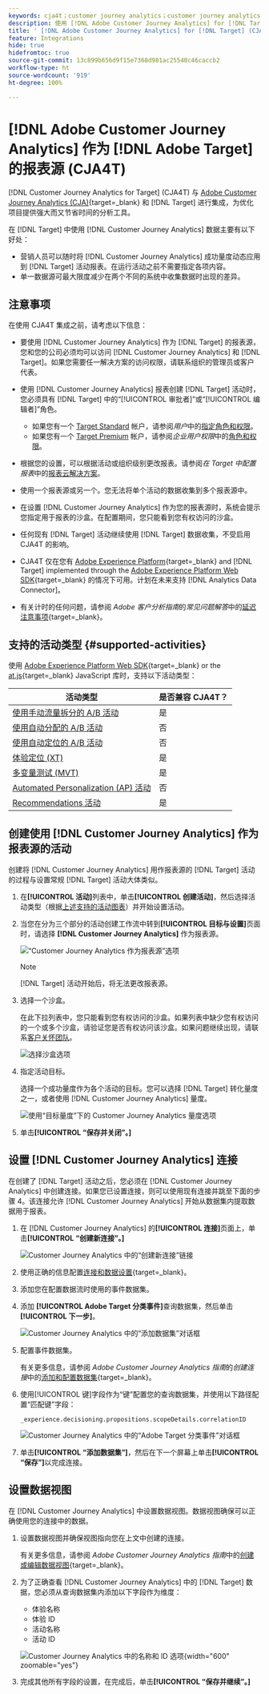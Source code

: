 ```yaml
---
keywords: cja4t；customer journey analytics；customer journey analytics for target；customer journey analytics 报表源；customer journey analytics 作为 target 的报表源
description: 使用 [!DNL Adobe Customer Journey Analytics] for [!DNL Target] (A4T) 根据 [!DNL Customer Journey Analytics] 转化量度和受众区段创建活动，并使用 [!DNL Customer Journey Analytics] 报表检查结果。
title: ' [!DNL Adobe Customer Journey Analytics] for [!DNL Target] (CJA4T) 是什么？'
feature: Integrations
hide: true
hidefromtoc: true
source-git-commit: 13c899b656d9f15e7368d981ac25540c46caccb2
workflow-type: ht
source-wordcount: '919'
ht-degree: 100%

---
```


# [!DNL Adobe Customer Journey Analytics] 作为 [!DNL Adobe Target] 的报表源 (CJA4T)

[!DNL Customer Journey Analytics for Target] (CJA4T) 与 [Adobe Customer Journey Analytics (CJA)](https://experienceleague.adobe.com/docs/customer-journey-analytics.html){target=_blank} 和 [!DNL Target] 进行集成，为优化项目提供强大而又节省时间的分析工具。

在 [!DNL Target] 中使用 [!DNL Customer Journey Analytics] 数据主要有以下好处：

* 营销人员可以随时将 [!DNL Customer Journey Analytics] 成功量度动态应用到 [!DNL Target] 活动报表。在运行活动之前不需要指定各项内容。
* 单一数据源可最大限度减少在两个不同的系统中收集数据时出现的差异。

## 注意事项

在使用 CJA4T 集成之前，请考虑以下信息：

* 要使用 [!DNL Customer Journey Analytics] 作为 [!DNL Target] 的报表源，您和您的公司必须均可以访问 [!DNL Customer Journey Analytics] 和 [!DNL Target]。如果您需要任一解决方案的访问权限，请联系组织的管理员或客户代表。
* 使用 [!DNL Customer Journey Analytics] 报表创建 [!DNL Target] 活动时，您必须具有 [!DNL Target] 中的“[!UICONTROL 审批者]”或“[!UICONTROL 编辑者]”角色。
   * 如果您有一个 [Target Standard](/help/main/c-intro/intro.md#section_ACD5EFF17AAB4E979CBEFA0145CCD905) 帐户，请参阅&#x200B;*用户*&#x200B;中的[指定角色和权限](/help/main/administrating-target/c-user-management/c-user-management/user-management.md#roles-permissions)。
   * 如果您有一个 [Target Premium](/help/main/c-intro/intro.md#premium) 帐户，请参阅&#x200B;*企业用户权限*&#x200B;中的[角色和权限](/help/main/administrating-target/c-user-management/property-channel/property-channel.md#roles-permissions)。

* 根据您的设置，可以根据活动或组织级别更改报表。请参阅&#x200B;*在 Target 中配置报表*&#x200B;中的[报表云解决方案](/help/main/administrating-target/reporting.md#solution)。
* 使用一个报表源或另一个。您无法将单个活动的数据收集到多个报表源中。
* 在设置 [!DNL Customer Journey Analytics] 作为您的报表源时，系统会提示您指定用于报表的沙盒。在配置期间，您只能看到您有权访问的沙盒。
* 任何现有 [!DNL Target] 活动继续使用 [!DNL Target] 数据收集，不受启用 CJA4T 的影响。
* CJA4T 仅在您有 [Adobe Experience Platform](https://experienceleague.adobe.com/docs/experience-platform.html){target=_blank} and [!DNL Target] implemented through the [Adobe Experience Platform Web SDK](https://experienceleague.adobe.com/docs/target-dev/developer/client-side/aep-web-sdk.html){target=_blank} 的情况下可用。计划在未来支持 [!DNL Analytics Data Connector]。
* 有关计时的任何问题，请参阅 *Adobe 客户分析指南*&#x200B;的&#x200B;*常见问题解答*&#x200B;中的[延迟注意事项](https://experienceleague.adobe.com/docs/analytics-platform/using/cja-overview/cja-faq.html#latency){target=_blank}。

## 支持的活动类型 {#supported-activities}

使用 [Adobe Experience Platform Web SDK](https://experienceleague.adobe.com/docs/target-dev/developer/client-side/aep-web-sdk.html){target=_blank} or the [at.js](https://experienceleague.adobe.com/docs/target-dev/developer/client-side/at-js-implementation/overview.html){target=_blank} JavaScript 库时，支持以下活动类型：

| 活动类型 | 是否兼容 CJA4T？ |
|--- |--- |
| [使用手动流量拆分的 A/B 活动](/help/main/c-activities/t-test-ab/test-ab.md) | 是 |
| [使用自动分配的 A/B 活动](/help/main/c-activities/automated-traffic-allocation/automated-traffic-allocation.md) | 否 |
| [使用自动定位的 A/B 活动](/help/main/c-activities/auto-target/auto-target-to-optimize.md) | 否 |
| [体验定位 (XT)](/help/main/c-activities/t-experience-target/experience-target.md) | 是 |
| [多变量测试 (MVT)](/help/main/c-activities/c-multivariate-testing/multivariate-testing.md) | 是 |
| [Automated Personalization (AP) 活动](/help/main/c-activities/t-automated-personalization/automated-personalization.md) | 否 |
| [Recommendations 活动](/help/main/c-recommendations/recommendations.md) | 是 |

## 创建使用 [!DNL Customer Journey Analytics] 作为报表源的活动

创建将 [!DNL Customer Journey Analytics] 用作报表源的 [!DNL Target] 活动的过程与设置常规 [!DNL Target] 活动大体类似。

1. 在&#x200B;**[!UICONTROL 活动]**&#x200B;列表中，单击&#x200B;**[!UICONTROL 创建活动]**，然后选择活动类型（根据[上述支持的活动图表](#supported-activities)）并开始设置活动。
1. 当您在分为三个部分的活动创建工作流中转到&#x200B;**[!UICONTROL 目标与设置]**&#x200B;页面时，请选择 **[!DNL Customer Journey Analytics]** 作为报表源。

   ![“Customer Journey Analytics 作为报表源”选项](/help/main/c-integrating-target-with-mac/cja4t/assets/cja-as-reporting-source.png)

   >[!NOTE]
   >
   >[!DNL Target] 活动开始后，将无法更改报表源。

1. 选择一个沙盒。

   在此下拉列表中，您只能看到您有权访问的沙盒。如果列表中缺少您有权访问的一个或多个沙盒，请验证您是否有权访问该沙盒。如果问题继续出现，请联系[客户关怀团队](/help/main/cmp-resources-and-contact-information.md#reference_ACA3391A00EF467B87930A450050077C)。

   ![选择沙盒选项](/help/main/c-integrating-target-with-mac/cja4t/assets/sandbox.png)

1. 指定活动目标。

   选择一个成功量度作为各个活动的目标。您可以选择 [!DNL Target] 转化量度之一，或者使用 [!DNL Customer Journey Analytics] 量度。

   ![使用“目标量度”下的 Customer Journey Analytics 量度选项](/help/main/c-integrating-target-with-mac/cja4t/assets/goal-metric.png)

1. 单击&#x200B;**[!UICONTROL “保存并关闭”。]**

## 设置 [!DNL Customer Journey Analytics] 连接

在创建了 [!DNL Target] 活动之后，您必须在 [!DNL Customer Journey Analytics] 中创建连接。如果您已设置连接，则可以使用现有连接并跳至下面的步骤 4。该连接允许 [!DNL Customer Journey Analytics] 开始从数据集内提取数据用于报表。

1. 在 [!DNL Customer Journey Analytics] 的&#x200B;**[!UICONTROL 连接]**&#x200B;页面上，单击&#x200B;**[!UICONTROL “创建新连接”。]**

   ![Customer Journey Analytics 中的“创建新连接”链接](/help/main/c-integrating-target-with-mac/cja4t/assets/create-connection.png)

1. 使用正确的信息配置[连接和数据设置](https://experienceleague.adobe.com/docs/analytics-platform/using/cja-connections/overview.html){target=_blank}。
1. 添加您在配置数据流时使用的事件数据集。
1. 添加 **[!UICONTROL Adobe Target 分类事件]**&#x200B;查询数据集，然后单击&#x200B;**[!UICONTROL 下一步]**。

   ![Customer Journey Analytics 中的“添加数据集”对话框](/help/main/c-integrating-target-with-mac/cja4t/assets/add-datasets.png)

1. 配置事件数据集。

   有关更多信息，请参阅 *Adobe Customer Journey Analytics 指南*&#x200B;的&#x200B;*创建连接*&#x200B;中的[添加和配置数据集](https://experienceleague.adobe.com/docs/analytics-platform/using/cja-connections/create-connection.html?lang=zh-Hans#add-dataset){target=_blank}。

1. 使用[!UICONTROL 键]字段作为“键”配置您的查询数据集，并使用以下路径配置“匹配键”字段：

   ```
   _experience.decisioning.propositions.scopeDetails.correlationID
   ```

   ![Customer Journey Analytics 中的“Adobe Target 分类事件”对话框](/help/main/c-integrating-target-with-mac/cja4t/assets/classifications-events.png)

1. 单击&#x200B;**[!UICONTROL “添加数据集”]**，然后在下一个屏幕上单击&#x200B;**[!UICONTROL “保存”]**&#x200B;以完成连接。

## 设置数据视图

在 [!DNL Customer Journey Analytics] 中设置数据视图。数据视图确保可以正确使用您的连接中的数据。

1. 设置数据视图并确保视图指向您在上文中创建的连接。

   有关更多信息，请参阅 *Adobe Customer Journey Analytics 指南*&#x200B;中的[创建或编辑数据视图](https://experienceleague.adobe.com/docs/analytics-platform/using/cja-dataviews/create-dataview.html){target=_blank}。

1. 为了正确查看 [!DNL Customer Journey Analytics] 中的 [!DNL Target] 数据，您必须从查询数据集内添加以下字段作为维度：

   * 体验名称
   * 体验 ID
   * 活动名称
   * 活动 ID

   ![Customer Journey Analytics 中的名称和 ID 选项](/help/main/c-integrating-target-with-mac/cja4t/assets/names-and-ids.png){width="600" zoomable="yes"}

1. 完成其他所有字段的设置，在完成后，单击&#x200B;**[!UICONTROL “保存并继续”。]**
